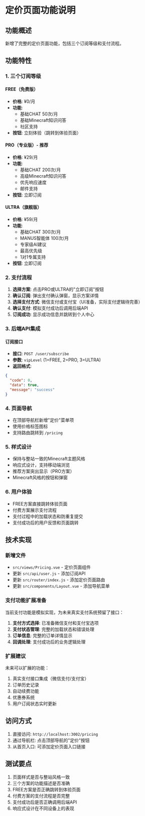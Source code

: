 # 定价页面功能说明

## 功能概述

新增了完整的定价页面功能，包括三个订阅等级和支付流程。

## 功能特性

### 1. 三个订阅等级

#### FREE（免费版）
- **价格**: ¥0/月
- **功能**: 
  - 基础CHAT 50次/月
  - 基础Minecraft知识问答
  - 社区支持
- **按钮**: 立刻体验（跳转到体验页面）

#### PRO（专业版）- 推荐
- **价格**: ¥29/月  
- **功能**:
  - 基础CHAT 200次/月
  - 高级Minecraft知识问答
  - 优先响应速度
  - 邮件支持
- **按钮**: 立即订阅

#### ULTRA（旗舰版）
- **价格**: ¥59/月
- **功能**:
  - 基础CHAT 300次/月
  - MANUS智能体 100次/月
  - 专家级AI建议
  - 最高优先级
  - 1对1专属支持
- **按钮**: 立即订阅

### 2. 支付流程

1. **选择方案**: 点击PRO或ULTRA的"立即订阅"按钮
2. **确认订阅**: 弹出支付确认弹窗，显示方案详情
3. **选择支付方式**: 微信支付或支付宝（UI准备，实际支付逻辑待完善）
4. **确认支付**: 模拟支付成功后调用后端API
5. **订阅成功**: 显示成功信息并跳转到个人中心

### 3. 后端API集成

#### 订阅接口
- **接口**: `POST /user/subscribe`
- **参数**: `vipLevel` (1=FREE, 2=PRO, 3=ULTRA)
- **返回格式**:
```json
{
  "code": 0,
  "data": true,
  "message": "success"
}
```

### 4. 页面导航

- 在顶部导航栏新增"定价"菜单项
- 使用价格标签图标
- 支持路由跳转到 `/pricing`

### 5. 样式设计

- 保持与整站一致的Minecraft主题风格
- 响应式设计，支持移动端浏览
- 推荐方案突出显示（PRO方案）
- Minecraft风格的按钮和弹窗

### 6. 用户体验

- FREE方案直接跳转体验页面
- 付费方案展示支付流程
- 支付过程中的加载状态和防重复提交
- 支付成功后的用户反馈和页面跳转

## 技术实现

### 新增文件
- `src/views/Pricing.vue` - 定价页面组件
- 更新 `src/api/user.js` - 添加订阅API
- 更新 `src/router/index.js` - 添加定价页面路由
- 更新 `src/components/Layout.vue` - 添加导航菜单

### 支付功能扩展准备

当前支付功能是模拟实现，为未来真实支付系统预留了接口：

1. **支付方式选择**: 已准备微信支付和支付宝选项
2. **支付状态管理**: 完整的加载状态和错误处理
3. **订单信息**: 完整的订单详情显示
4. **回调处理**: 支付成功后的业务逻辑处理

### 扩展建议

未来可以扩展的功能：
1. 真实支付接口集成（微信支付/支付宝）
2. 订单历史记录
3. 自动续费功能
4. 优惠券系统
5. 用户订阅状态实时更新

## 访问方式

1. 直接访问: `http://localhost:3002/pricing`
2. 通过导航栏: 点击顶部导航的"定价"按钮
3. 从首页入口: 可添加定价页面入口链接

## 测试要点

1. 页面样式是否与整站风格一致
2. 三个方案的功能描述是否准确
3. FREE方案是否正确跳转到体验页面
4. 付费方案的支付流程是否完整
5. 支付成功后是否正确调用后端API
6. 响应式设计在不同设备上的表现 